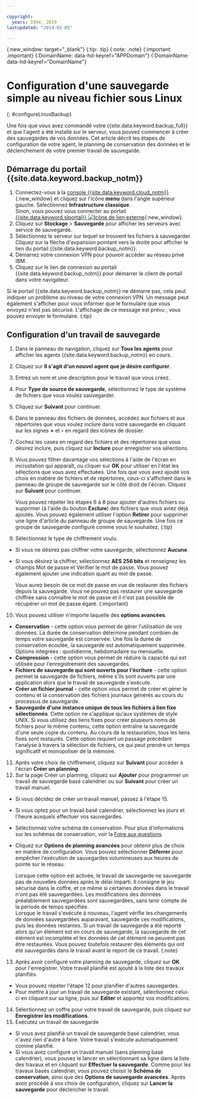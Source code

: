 ```yaml
---

copyright:
  years: 1994, 2019
lastupdated: "2019-02-05"

---
```

{:new_window: target="_blank"}
{:tip: .tip}
{:note: .note}
{:important: .important}
{:DomainName: data-hd-keyref="APPDomain"}
{:DomainName: data-hd-keyref="DomainName"}

# Configuration d'une sauvegarde simple au niveau fichier sous Linux
{: #configureLinuxBackup}

Une fois que vous avez commandé votre {{site.data.keyword.backup_full}} et que l'agent a été installé sur le serveur, vous pouvez commencer à créer des sauvegardes de vos données. Cet article décrit les étapes de configuration de votre agent, le planning de conservation des données et le déclenchement de votre premier travail de sauvegarde.

## Démarrage du portail {{site.data.keyword.backup_notm}}

1. Connectez-vous à la [console {{site.data.keyword.cloud_notm}}](https://{DomainName}/){:new_window} et cliquez sur l'icône **menu** dans l'angle supérieur gauche. Sélectionnez **Infrastructure classique**. <br>
   Sinon, vous pouvez vous connecter au portail [{{site.data.keyword.slportal}} ![Icône de lien externe](../../icons/launch-glyph.svg "Icône de lien externe")](https://control.softlayer.com/){:new_window}.
2. Cliquez sur **Stockage** > **Sauvegarde** pour afficher les serveurs avec service de sauvegarde.
2. Sélectionnez le serveur sur lequel se trouvent les fichiers à sauvegarder. Cliquez sur la flèche d'expansion pointant vers la droite pour afficher le lien du portail {{site.data.keyword.backup_notm}}.
3. Démarrez votre connexion VPN pour pouvoir accéder au réseau privé IBM.
4. Cliquez sur le lien de connexion au portail {{site.data.keyword.backup_notm}} pour démarrer le client de portail dans votre navigateur.<br/>

  Si le portail {{site.data.keyword.backup_notm}} ne démarre pas, cela peut indiquer un problème au niveau de votre connexion VPN. Un message peut également s'afficher pour vous informer que le formulaire que vous envoyez n'est pas sécurisé. L'affichage de ce message est prévu ; vous pouvez envoyer le formulaire.
  {:tip}

## Configuration d'un travail de sauvegarde

1. Dans le panneau de navigation, cliquez sur **Tous les agents** pour afficher les agents {{site.data.keyword.backup_notm}} en cours.
2. Cliquez sur **Il s'agit d'un nouvel agent que je désire configurer**.
3. Entrez un nom et une description pour le travail que vous créez.
4. Pour **Type de source de sauvegarde**, sélectionnez le type de système de fichiers que vous voulez sauvegarder.
5. Cliquez sur **Suivant** pour continuer.
6. Dans le panneau des fichiers de données, accédez aux fichiers et aux répertoires que vous voulez inclure dans votre sauvegarde en cliquant sur les signes **+** et **-** en regard des icônes de dossier.
7. Cochez les cases en regard des fichiers et des répertoires que vous désirez inclure, puis cliquez sur **Inclure** pour enregistrer vos sélections.
8. Vous pouvez filtrer davantage vos sélections à l'aide de l'écran en incrustation qui apparaît, ou cliquer sur **OK** pour utiliser en l'état les sélections que vous avez effectuées. Une fois que vous avez ajouté vos choix en matière de fichiers et de répertoires, ceux-ci s'affichent dans le panneau de groupe de sauvegarde sur le côté droit de l'écran. Cliquez sur **Suivant** pour continuer.

   Vous pouvez répéter les étapes 6 à 8 pour ajouter d'autres fichiers ou supprimer (à l'aide du bouton **Exclure**) des fichiers que vous aviez déjà ajoutés. Vous pouvez également utiliser l'option **Retirer** pour supprimer une ligne d'article du panneau de groupe de sauvegarde. Une fois ce groupe de sauvegarde configuré comme vous le souhaitez,
   {:tip}
9. Sélectionnez le type de chiffrement voulu.
  - Si vous ne désirez pas chiffrer votre sauvegarde, sélectionnez **Aucune**.
  - Si vous désirez la chiffrer, sélectionnez **AES 256 bits** et renseignez les champs Mot de passe et Vérifier le mot de passe. Vous pouvez également ajouter une indication quant au mot de passe.

    Vous aurez besoin de ce mot de passe en vue de restaurer des fichiers depuis la sauvegarde. Vous ne pouvez pas restaurer une sauvegarde chiffrée sans connaître le mot de passe et il n'est pas possible de récupérer un mot de passe égaré.
    {:important}
10. Vous pouvez utiliser n'importe laquelle des **options avancées**.
  - **Conservation** - cette option vous permet de gérer l'utilisation de vos données. La durée de conservation détermine pendant combien de temps votre sauvegarde est conservée. Une fois la durée de conservation écoulée, la sauvegarde est automatiquement supprimée. Options intégrées : quotidienne, hebdomadaire ou mensuelle.
  - **Compression** - cette option vous permet de réduire la capacité qui est utilisée pour l'enregistrement des sauvegardes.
  - **Fichiers de sauvegarde qui sont ouverts pour l'écriture** - cette option permet la sauvegarde de fichiers, même s'ils sont ouverts par une application alors que le travail de sauvegarde s'exécute.
  - **Créer un fichier journal** - cette option vous permet de créer et gérer le contenu et la conservation des fichiers journaux générés au cours du processus de sauvegarde.
  - **Sauvegarde d'une instance unique de tous les fichiers à lien fixe sélectionnés**. Cette option ne s'applique qu'aux systèmes de style UNIX. Si vous utilisez des liens fixes pour créer plusieurs noms de fichiers pour le même contenu, cette option entraîne la sauvegarde d'une seule copie du contenu. Au cours de la restauration, tous les liens fixes sont restaurés. Cette option requiert un passage précédant l'analyse à travers la sélection de fichiers, ce qui peut prendre un temps significatif et monopoliser de la mémoire.
11. Après votre choix de chiffrement, cliquez sur **Suivant** pour accéder à l'écran **Créer un planning**.
12. Sur la page Créer un planning, cliquez sur **Ajouter** pour programmer un travail de sauvegarde basé calendrier ou sur **Suivant** pour créer un travail manuel.
  - Si vous décidez de créer un travail manuel, passez à l'étape 15.
  - Si vous optez pour un travail basé calendrier, sélectionnez les jours et l'heure auxquels effectuer vos sauvegardes.
  - Sélectionnez votre schéma de conservation. Pour plus d'informations sur les schémas de conservation, voir la [Foire aux questions](/docs/infrastructure/Backup?topic=Backup-faqs).
  - Cliquez sur **Options de planning avancées** pour obtenir plus de choix en matière de configuration. Vous pouvez sélectionner **Déferrer** pour empêcher l'exécution de sauvegardes volumineuses aux heures de pointe sur le réseau.

    Lorsque cette option est activée, le travail de sauvegarde ne sauvegarde pas de nouvelles données après le délai imparti. Il consigne le jeu sécurisé dans le coffre, et ce même si certaines données dans le travail n'ont pas été sauvegardées. Les modifications des données préalablement sauvegardées sont sauvegardées, sans tenir compte de la période de temps spécifiée. <br/> Lorsque le travail s'exécute à nouveau, l'agent vérifie les changements de données sauvegardées auparavant, sauvegarde ces modifications, puis les données restantes. Si un travail de sauvegarde a été reporté alors qu'un élément est en cours de sauvegarde, la sauvegarde de cet élément est incomplète et les données de cet élément ne peuvent pas être restaurées. Vous pouvez toutefois restaurer des éléments qui ont été sauvegardés dans le travail avant le report de ce travail.
    {:note}
13. Après avoir configuré votre planning de sauvegarde, cliquez sur **OK** pour l'enregistrer. Votre travail planifié est ajouté à la liste des travaux planifiés.
  - Vous pouvez répéter l'étape 12 pour planifier d'autres sauvegardes.
  - Pour mettre à jour un travail de sauvegarde existant, sélectionnez celui-ci en cliquant sur sa ligne, puis sur **Editer** et apportez vos modifications.
14. Sélectionnez un coffre pour votre travail de sauvegarde, puis cliquez sur **Enregistrer les modifications**.
15. Exécutez un travail de sauvegarde
  - Si vous avez planifié un travail de sauvegarde basé calendrier, vous n'avez rien d'autre à faire. Votre travail s'exécute automatiquement comme planifié.
  - Si vous avez configuré un travail manuel (sans planning basé calendrier), vous pouvez le lancer en sélectionnant sa ligne dans la liste des travaux et en cliquant sur **Effectuer la sauvegarde**. Comme pour les travaux basés calendrier, vous pouvez choisir le **Schéma de conservation**, ainsi que des **Options de sauvegarde avancées**. Après avoir procédé à vos choix de configuration, cliquez sur **Lancer la sauvegarde** pour déclencher le travail.
